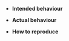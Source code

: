 <!-- IMPORTANT
Before creating an issue, please check that your version of Tarchive is up to date and that there is no other open issue.
If you are making a feature request please include a description of said feature as well as examples if necessary.
If you are reporting a bug please include the following:
-->
- **Intended behaviour**

- **Actual behaviour**

- **How to reproduce**
